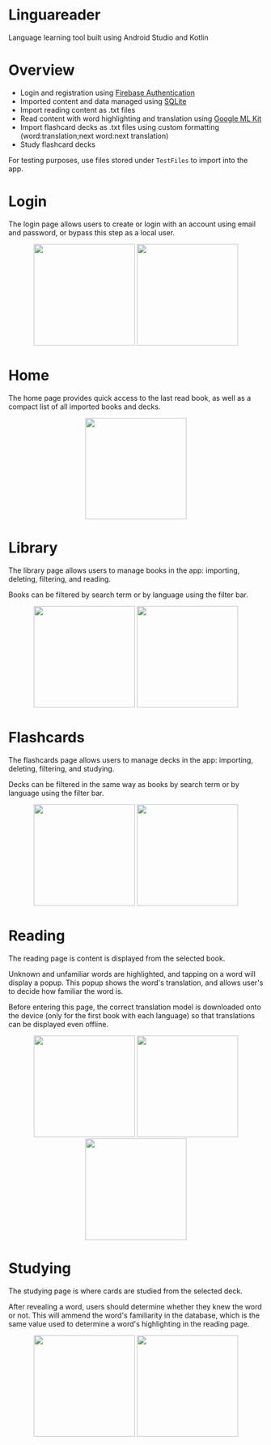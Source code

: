 # Linguareader
Language learning tool built using Android Studio and Kotlin

# Overview
- Login and registration using [Firebase Authentication](https://firebase.google.com/docs/auth/)
- Imported content and data managed using [SQLite](https://developer.android.com/training/data-storage/sqlite)
- Import reading content as .txt files
- Read content with word highlighting and translation using [Google ML Kit](https://developers.google.com/ml-kit/language/translation/)
- Import flashcard decks as .txt files using custom formatting (word:translation;next word:next translation)
- Study flashcard decks

For testing purposes, use files stored under `TestFiles` to import into the app.

# Login
The login page allows users to create or login with an account using email and password, or bypass this step as a local user.

<p align="center">
      <img src="https://github.com/goodolcuppa/linguareader/assets/38227160/91275f91-7dd7-41e5-a726-16be5750d187" width="200">
      <img src="https://github.com/goodolcuppa/linguareader/assets/38227160/57f250b2-f4dd-4bb5-b812-6bedbf810492" width="200">
</p>

# Home
The home page provides quick access to the last read book, as well as a compact list of all imported books and decks.

<p align="center">
      <img src="https://github.com/goodolcuppa/linguareader/assets/38227160/86e77c4b-cf09-430b-aed2-e2430588873b" width="200">
</p>

# Library
The library page allows users to manage books in the app: importing, deleting, filtering, and reading.

Books can be filtered by search term or by language using the filter bar.

<p align="center">
      <img src="https://github.com/goodolcuppa/linguareader/assets/38227160/7463dd86-1085-4a08-a821-b06e759b1c47" width="200">
      <img src="https://github.com/goodolcuppa/linguareader/assets/38227160/412c457a-dea3-44b5-b088-9b3855812d49" width="200">
</p>

# Flashcards
The flashcards page allows users to manage decks in the app: importing, deleting, filtering, and studying.

Decks can be filtered in the same way as books by search term or by language using the filter bar.

<p align="center">
      <img src="https://github.com/goodolcuppa/linguareader/assets/38227160/ac77cfb0-6cdd-4c6b-aac7-54a9dba33629" width="200">
      <img src="https://github.com/goodolcuppa/linguareader/assets/38227160/65fc0981-7ce7-4268-ae03-481137aaa205" width="200">
</p>

# Reading
The reading page is content is displayed from the selected book. 

Unknown and unfamiliar words are highlighted, and tapping on a word will display a popup. This popup shows the word's translation, and allows user's to decide how familiar the word is.

Before entering this page, the correct translation model is downloaded onto the device (only for the first book with each language) so that translations can be displayed even offline.

<p align="center">
      <img src="https://github.com/goodolcuppa/linguareader/assets/38227160/37eed92b-12e5-4e0a-85be-a92b75d9c0f6" width="200">
      <img src="https://github.com/goodolcuppa/linguareader/assets/38227160/ac327db4-f98e-4f83-bd3d-a7ef36fed6a6" width="200">
      <img src="https://github.com/goodolcuppa/linguareader/assets/38227160/8f0544a9-cfc0-4b3e-a0c7-1a5aed2bbe23" width="200">
</p>

# Studying
The studying page is where cards are studied from the selected deck. 

After revealing a word, users should determine whether they knew the word or not. This will ammend the word's familiarity in the database, which is the same value used to determine a word's highlighting in the reading page.

<p align="center">
      <img src="https://github.com/goodolcuppa/linguareader/assets/38227160/1d4cec6e-39b8-44b9-b803-bf3acc197cdb" width="200">
      <img src="https://github.com/goodolcuppa/linguareader/assets/38227160/0caa3bc3-412c-4fa6-8b71-5f16a14c4a42" width="200">
</p>
